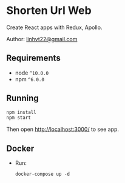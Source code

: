 # Shorten Url Web

Create React apps with Redux, Apollo.

Author: linhvt22@gmail.com

## Requirements

* node `^10.0.0`
* npm `^6.0.0`

## Running

```sh
npm install
npm start
```

Then open [http://localhost:3000/](http://localhost:3000/) to see app.

## Docker

* Run:

    ```
    docker-compose up -d
    ```
